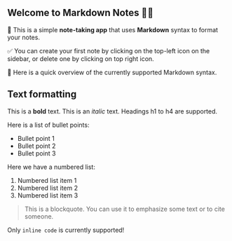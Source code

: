 ## Welcome to Markdown Notes 👋🏻

📝 This is a simple **note-taking app** that uses **Markdown** syntax to format your notes.

✅ You can create your first note by clicking on the top-left icon on the sidebar, or delete one by clicking on top right icon.

🔨 Here is a quick overview of the currently supported Markdown syntax.

## Text formatting

This is a **bold** text.
This is an _italic_ text.
Headings h1 to h4 are supported.

Here is a list of bullet points:

- Bullet point 1
- Bullet point 2
- Bullet point 3

Here we have a numbered list:

1. Numbered list item 1
2. Numbered list item 2
3. Numbered list item 3

> This is a blockquote. You can use it to emphasize some text or to cite someone.

Only `inline code` is currently supported!
